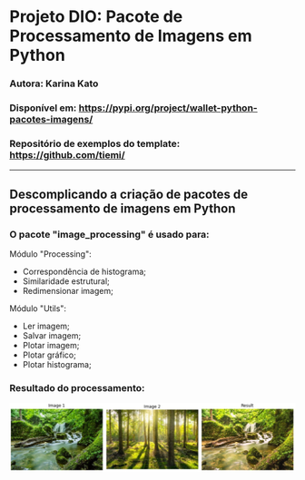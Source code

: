 # Projeto DIO: Pacote de Processamento de Imagens em Python

### Autora: Karina Kato
### Disponível em: https://pypi.org/project/wallet-python-pacotes-imagens/
### Repositório de exemplos do template: https://github.com/tiemi/

---

## Descomplicando a criação de pacotes de processamento de imagens em Python


### O pacote "image_processing" é usado para:

Módulo "Processing":
- Correspondência de histograma;
- Similaridade estrutural;
- Redimensionar imagem;

Módulo "Utils":
- Ler imagem;
- Salvar imagem;
- Plotar imagem;
- Plotar gráfico;
- Plotar histograma;


### Resultado do processamento:

<p align="left"><img src="./ex_img.jpg" width="800"></p>
